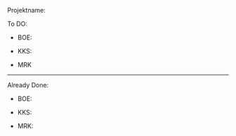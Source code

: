 Projektname:

To DO:

- BOE:


- KKS:


- MRK

-------------------------------------

Already Done:

- BOE:

- KKS:


- MRK: